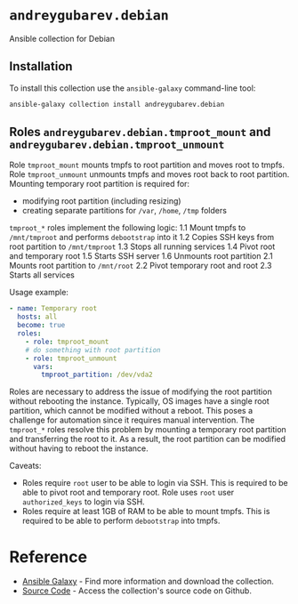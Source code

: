 # `andreygubarev.debian`

Ansible collection for Debian

## Installation

To install this collection use the `ansible-galaxy` command-line tool:

```sh
ansible-galaxy collection install andreygubarev.debian
```

## Roles `andreygubarev.debian.tmproot_mount` and `andreygubarev.debian.tmproot_unmount`

Role `tmproot_mount` mounts tmpfs to root partition and moves root to tmpfs. Role `tmproot_unmount` unmounts tmpfs and moves root back to root partition. Mounting temporary root partition is required for:
- modifying root partition (including resizing)
- creating separate partitions for `/var`, `/home`, `/tmp` folders

`tmproot_*` roles implement the following logic:
1.1 Mount tmpfs to `/mnt/tmproot` and performs `debootstrap` into it
1.2 Copies SSH keys from root partition to `/mnt/tmproot`
1.3 Stops all running services
1.4 Pivot root and temporary root
1.5 Starts SSH server
1.6 Unmounts root partition
2.1 Mounts root partition to `/mnt/root`
2.2 Pivot temporary root and root
2.3 Starts all services

Usage example:
```yaml
- name: Temporary root
  hosts: all
  become: true
  roles:
    - role: tmproot_mount
    # do something with root partition
    - role: tmproot_unmount
      vars:
        tmproot_partition: /dev/vda2
```

Roles are necessary to address the issue of modifying the root partition without rebooting the instance. Typically, OS images have a single root partition, which cannot be modified without a reboot. This poses a challenge for automation since it requires manual intervention. The `tmproot_*` roles resolve this problem by mounting a temporary root partition and transferring the root to it. As a result, the root partition can be modified without having to reboot the instance.

Caveats:
- Roles require `root` user to be able to login via SSH. This is required to be able to pivot root and temporary root. Role uses `root` user `authorized_keys` to login via SSH.
- Roles require at least 1GB of RAM to be able to mount tmpfs. This is required to be able to perform `debootstrap` into tmpfs.

# Reference

- [Ansible Galaxy](https://galaxy.ansible.com/andreygubarev/debian) - Find more information and download the collection.
- [Source Code](https://github.com/andreygubarev/ansible-debian) - Access the collection's source code on Github.
